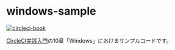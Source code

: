 # windows-sample

[![circleci-book](https://circleci.com/gh/circleci-book/terraform-sample.svg?style=svg)](https://circleci.com/gh/circleci-book/terraform-sample)

[CircleCI実践入門](https://gihyo.jp/book/2020/978-4-297-11411-4)の10章「Windows」におけるサンプルコードです。
